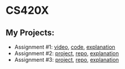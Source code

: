 # CS420X
## My Projects:
- Assignment #1: [video](https://youtu.be/KFOQOLvCvTM), [code](https://github.com/evelyntrvn/CS420X_A1/blob/main/A1%20Code), [explanation](https://github.com/evelyntrvn/CS420X_A1/blob/main/README.md)
- Assignment #2: [project](https://evelyntrvn.github.io/CS420X_A2/), [repo](https://github.com/evelyntrvn/CS420X_A2), [explanation](https://github.com/evelyntrvn/CS420X_A2/blob/main/README.md)
- Assignment #3: [project](https://evelyntrvn.github.io/CS420X-A3/), [repo](https://github.com/evelyntrvn/CS420X-A3), [explanation](https://github.com/evelyntrvn/CS420X-A3/blob/main/README.md)
